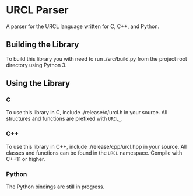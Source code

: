 # URCL Parser
A parser for the URCL language written for C, C++, and Python.

## Building the Library
To build this library you with need to run ./src/build.py from the project root directory using Python 3.

## Using the Library

### C
To use this library in C, include ./release/c/urcl.h in your source. All structures and functions are prefixed with `URCL_`.

### C++
To use this library in C++, include ./release/cpp/urcl.hpp in your source. All classes and functions can be found in the `URCL` namespace. Compile with C++11 or higher.

### Python
The Python bindings are still in progress.